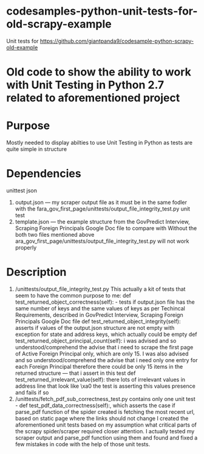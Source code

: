 # codesamples-python-unit-tests-for-old-scrapy-example
Unit tests for https://github.com/giantpanda9/codesample-python-scrapy-old-example
# Old code to show the ability to work with Unit Testing in Python 2.7 related to aforementioned project
# Purpose
Mostly needed to display abilties to use Unit Testing in Python as tests are quite simple in structure
# Dependencies
unittest
json
1. output.json — my scraper output file as it must be in the same fodler with the
fara_gov_first_page/unittests/output_file_integrity_test.py unit test
2. template.json — the example structure from the GovPredict Interview, Scraping Foreign
Principals Google Doc file to compare with
Without the both two files mentioned above
ara_gov_first_page/unittests/output_file_integrity_test.py will not work properly

# Description
1. /unittests/output_file_integrity_test.py
This actually a kit of tests that seem to have the common purpose to me:
def test_returned_object_correctness(self): - tests if output.json file has the same number of keys
and the same values of keys as per Techincal Requirements, described in GovPredict Interview,
Scraping Foreign Principals Google Doc file
def test_returned_object_integrity(self): asserts if values of the output.json structure are not empty
with exception for state and address keys, which actually could be empty
def test_returned_object_principal_count(self): i was advised and so understood/comprehend the
advise that i need to scrape the first page of Active Foreign Principal only, which are only 15. I was
also advised and so understood/comprehend the advise that i need only one entry for each
Foreign Principal therefore there could be only 15 items in the returned structure — that i assert in
this test
def test_returned_irrelevant_value(self): there lots of irrelevant values in address line that look
like \xa0 the test is asserting this values presence and fails if so
2. /unittests/fetch_pdf_sub_correctness_test.py contains only one unit test -
def test_pdf_data_correctness(self):, which asserts the case if parse_pdf function of the spider
created is fetching the most recent url, based on static page where the links should not change
I created the aforementioned unit tests based on my assumption what critical parts of the scrapy
spider/scraper required closer attention. I actually tested my scraper output and parse_pdf function
using them and found and fixed a few mistakes in code with the help of those unit tests.
